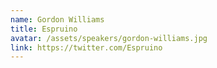 ```yaml
---
name: Gordon Williams
title: Espruino
avatar: /assets/speakers/gordon-williams.jpg
link: https://twitter.com/Espruino
---
```

